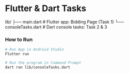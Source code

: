 # Flutter & Dart Tasks

lib/
├── main.dart # Flutter app: Bidding Page (Task 1)
└── consoleTasks.dart # Dart console tasks: Task 2 & 3

### How to Run

```bash
# Run App in Android Studio
Flutter run

# Run the program in Command Prompt
dart run lib/consoleTasks.dart
```

